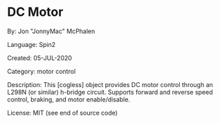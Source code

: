 # DC Motor

By: Jon "JonnyMac" McPhalen

Language: Spin2

Created: 05-JUL-2020

Category: motor control

Description:
This [cogless] object provides DC motor control through an L298N (or similar) h-bridge circuit. Supports forward and reverse speed control, braking, and motor enable/disable.

License: MIT (see end of source code)
